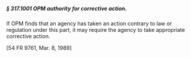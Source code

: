 ##### § 317.1001 OPM authority for corrective action. #####

If OPM finds that an agency has taken an action contrary to law or regulation under this part, it may require the agency to take appropriate corrective action.

[54 FR 9761, Mar. 8, 1989]